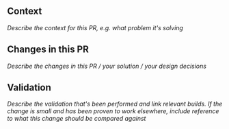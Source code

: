## Context
*Describe the context for this PR, e.g. what problem it's solving*

## Changes in this PR
*Describe the changes in this PR / your solution / your design decisions*

## Validation
*Describe the validation that's been performed and link relevant builds. If the change is small and has been proven to work elsewhere, include reference to what this change should be compared against*
